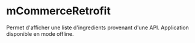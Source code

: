 # mCommerceRetrofit
Permet d'afficher une liste d'ingredients provenant d'une API. Application disponible en mode offline.

